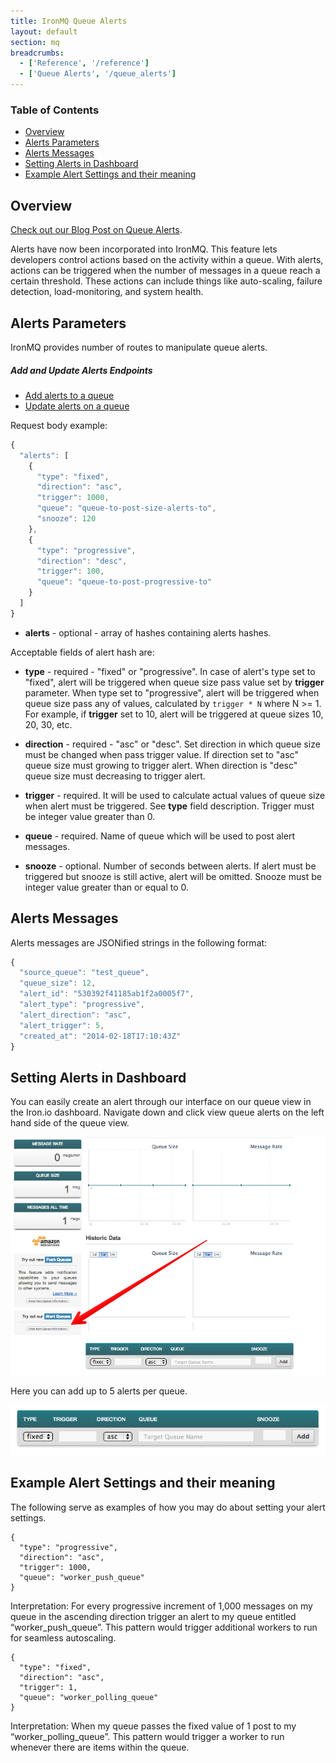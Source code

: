 ```yaml
---
title: IronMQ Queue Alerts
layout: default
section: mq
breadcrumbs:
  - ['Reference', '/reference']
  - ['Queue Alerts', '/queue_alerts']
---
```


<section id="toc">
  <h3>Table of Contents</h3>
  <ul>
    <li><a href="#overview">Overview</a></li>
    <li><a href="#alerts_parameters">Alerts Parameters</a></li>
    <li><a href="#alerts_messages">Alerts Messages</a></li>
    <li><a href="#setting_alerts_in_dashboad">Setting Alerts in Dashboard</a></li>
    <li><a href="#example_alerts_meaning">Example Alert Settings and their meaning</a></li>
  </ul>  
</section>
<h2 id="overview">Overview</h2>

[Check out our Blog Post on Queue Alerts](http://blog.iron.io).

Alerts have now been incorporated into IronMQ. This feature lets developers control actions based on the activity within a queue. With alerts, actions can be triggered when the number of messages in a queue reach a certain threshold. These actions can include things like auto-scaling, failure detection, load-monitoring, and system health.&nbsp;

<h2 id="alerts_parameters">Alerts Parameters</h2>

IronMQ provides number of routes to manipulate queue alerts.

##### Add and Update Alerts Endpoints

* [Add alerts to a queue](/mq/reference/api/#add_alerts_to_a_queue)
* [Update alerts on a queue](/mq/reference/api/#update_alerts_on_a_queue)

Request body example:

```js
{
  "alerts": [
    {
      "type": "fixed",
      "direction": "asc",
      "trigger": 1000,
      "queue": "queue-to-post-size-alerts-to",
      "snooze": 120
    },
    {
      "type": "progressive",
      "direction": "desc",
      "trigger": 100,
      "queue": "queue-to-post-progressive-to"
    }
  ]
}
```

* **alerts** - optional - array of hashes containing alerts hashes.

Acceptable fields of alert hash are:

* **type** - required - "fixed" or "progressive".
In case of alert's type set to "fixed", alert will be triggered when queue size pass value
set by **trigger** parameter.
When type set to "progressive", alert will be triggered when queue size pass any of values,
calculated by `trigger * N` where N >= 1. For example, if **trigger** set to 10,
alert will be triggered at queue sizes 10, 20, 30, etc. 

* **direction** - required - "asc" or "desc".
Set direction in which queue size must be changed when pass trigger value.
If direction set to "asc" queue size must growing to trigger alert.
When direction is "desc" queue size must decreasing to trigger alert.
* **trigger** - required. It will be used to calculate actual values of queue size when alert must be triggered.
See **type** field description. Trigger must be integer value greater than 0.
* **queue** - required. Name of queue which will be used to post alert messages.
* **snooze** - optional. Number of seconds between alerts.
If alert must be triggered but snooze is still active, alert will be omitted.
Snooze must be integer value greater than or equal to 0.

<!-- ##### Delete Alerts Endpoints

* [Delete alerts from a queue](/mq/reference/api/#delete_alerts_from_a_queue)
* [Delete alert from a queue by ID](/mq/reference/api/#delete_alert_from_a_queue_by_id) -->


<h2 id="alerts_messages">Alerts Messages</h2>

Alerts messages are JSONified strings in the following format:

```js
{
  "source_queue": "test_queue",
  "queue_size": 12,
  "alert_id": "530392f41185ab1f2a0005f7",
  "alert_type": "progressive",
  "alert_direction": "asc",
  "alert_trigger": 5,
  "created_at": "2014-02-18T17:10:43Z"
}
```

<h2 id="setting_alerts_in_dashboad">Setting Alerts in Dashboard</h2>
You can easily create an alert through our interface on our queue view in the Iron.io dashboard.
Navigate down and click view queue alerts on the left hand side of the queue view.

![IronMQ-Alerts-Location-Dashboard](/images/mq/reference/alerts/IronMQ-Alerts-Location-Dashboard.png "IronMQ-Alerts-Location-Dashboard")

Here you can add up to 5 alerts per queue.

![IronMQ-Alerts-Dashboard](/images/mq/reference/alerts/IronMQ-Alerts-Dashboard.png "IronMQ-Alerts-Dashboard")


<h2 id="example_alerts_meaning">Example Alert Settings and their meaning</h2>
The following serve as examples of how you may do about setting your alert settings.

```
{
  "type": "progressive",
  "direction": "asc",
  "trigger": 1000,
  "queue": "worker_push_queue"
}
```

Interpretation: For every progressive increment of 1,000 messages on my queue in the ascending direction trigger an alert to my queue entitled “worker_push_queue”. This pattern would trigger additional workers to run for seamless autoscaling.

```
{
  "type": "fixed",
  "direction": "asc",
  "trigger": 1,
  "queue": "worker_polling_queue"
}
```

Interpretation: When my queue passes the fixed value of 1 post to my “worker_polling_queue”. This pattern would trigger a worker to run whenever there are items within the queue.

